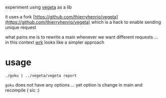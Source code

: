 experiment using [vegeta](https://github.com/tsenart/vegeta) as a lib

it uses a fork [https://github.com/thierryhenrio/vegeta](https://github.com/thierryhenrio/vegeta) which is a hack to enable sending unique request

what pains me is to rewrite a main whenever we want different requests ...
in this context [wrk](https://github.com/wg/wrk) looks like a simpler approach

usage
=====

```
./goku | ../vegeta/vegeta report
```

`goku` does not have any options ... yet
option is change in main and recompile ( sic :)
